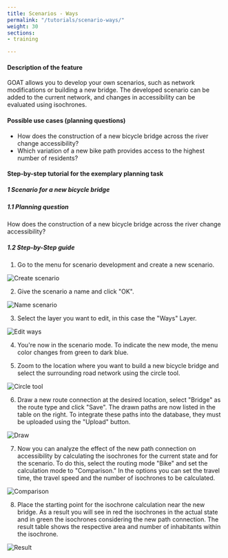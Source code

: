 ```yaml
---
title: Scenarios - Ways
permalink: "/tutorials/scenario-ways/"
weight: 30
sections:
- training

---
```

#### Description of the feature

GOAT allows you to develop your own scenarios, such as network modifications or building a new bridge. The developed scenario can be added to the current network, and changes in accessibility can be evaluated using isochrones.

#### Possible use cases (planning questions)

* How does the construction of a new bicycle bridge across the river change accessibility?
* Which variation of a new bike path provides access to the highest number of residents?

#### Step-by-step tutorial for the exemplary planning task

##### 1 Scenario for a new bicycle bridge

##### 1.1 Planning question

How does the construction of a new bicycle bridge across the river change accessibility?

##### 1.2 Step-by-Step guide

1. Go to the menu for scenario development and create a new scenario.

<img src="/images/training_materials/Scenario_POIs/create_scenario_en.png"  alt="Create scenario" style="max-height:300px;"/>

2. Give the scenario a name and click "OK".

<img src="/images/training_materials/Scenario_building/name_scenario_en.png"  alt="Name scenario" style="max-height:200px;"/>

3. Select the layer you want to edit, in this case the "Ways" Layer.

<img src="/images/training_materials/Scenario_building/scenario_ways_en.png"  alt="Edit ways" style="max-height:350px;"/>

4. You're now in the scenario mode. To indicate the new mode, the menu color changes from green to dark blue.
   
5. Zoom to the location where you want to build a new bicycle bridge and select the surrounding road network using the circle tool.

<img src="/images/training_materials/Scenario_building/circle_scenario_en.png"  alt="Circle tool"/>

6. Draw a new route connection at the desired location, select "Bridge" as the route type and click "Save". The drawn paths are now listed in the table on the right. To integrate these paths into the database, they must be uploaded using the "Upload" button.

<img src="/images/training_materials/Scenario_building/bridge_building_en.png"  alt="Draw" style="max-height:300px;"/>

7. Now you can analyze the effect of the new path connection on accessibility by calculating the isochrones for the current state and for the scenario. To do this, select the routing mode "Bike" and set the calculation mode to "Comparison." In the options you can set the travel time, the travel speed and the number of isochrones to be calculated.

<img src="/images/training_materials/Scenario_building/comparison_en.png"  alt="Comparison" style="max-height:400px;"/>

8. Place the starting point for the isochrone calculation near the new bridge. As a result you will see in red the isochrones in the actual state and in green the isochrones considering the new path connection. The result table shows the respective area and number of inhabitants within the isochrone.

<img src="/images/training_materials/Scenario_building/result_isochrone_en.png"  alt="Result" />